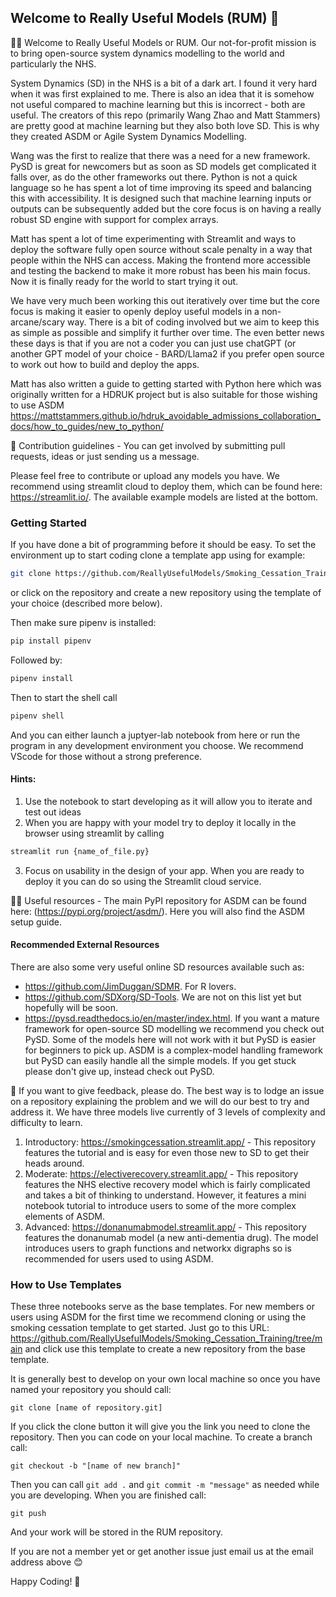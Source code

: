## Welcome to Really Useful Models (RUM) 👋

🙋‍♀️ Welcome to Really Useful Models or RUM. Our not-for-profit mission is to bring open-source system dynamics modelling to the world and particularly the NHS.<br />

System Dynamics (SD) in the NHS is a bit of a dark art. I found it very hard when it was first explained to me. There is also an idea that it is somehow not useful compared to machine learning but this is incorrect - both are useful. The creators of this repo (primarily Wang Zhao and Matt Stammers) are pretty good at machine learning but they also both love SD. This is why they created ASDM or Agile System Dynamics Modelling.

Wang was the first to realize that there was a need for a new framework. PySD is great for newcomers but as soon as SD models get complicated it falls over, as do the other frameworks out there. Python is not a quick language so he has spent a lot of time improving its speed and balancing this with accessibility. It is designed such that machine learning inputs or outputs can be subsequently added but the core focus is on having a really robust SD engine with support for complex arrays. 

Matt has spent a lot of time experimenting with Streamlit and ways to deploy the software fully open source without scale penalty in a way that people within the NHS can access. Making the frontend more accessible and testing the backend to make it more robust has been his main focus. Now it is finally ready for the world to start trying it out.

We have very much been working this out iteratively over time but the core focus is making it easier to openly deploy useful models in a non-arcane/scary way. There is a bit of coding involved but we aim to keep this as simple as possible and simplify it further over time. The even better news these days is that if you are not a coder you can just use chatGPT (or another GPT model of your choice - BARD/Llama2 if you prefer open source to work out how to build and deploy the apps. 

Matt has also written a guide to getting started with Python here which was originally written for a HDRUK project but is also suitable for those wishing to use ASDM https://mattstammers.github.io/hdruk_avoidable_admissions_collaboration_docs/how_to_guides/new_to_python/

🌈 Contribution guidelines - You can get involved by submitting pull requests, ideas or just sending us a message.<br />

Please feel free to contribute or upload any models you have. We recommend using streamlit cloud to deploy them, which can be found here: https://streamlit.io/. The available example models are listed at the bottom. 

### Getting Started

If you have done a bit of programming before it should be easy. To set the environment up to start coding clone a template app using for example:

```sh
git clone https://github.com/ReallyUsefulModels/Smoking_Cessation_Training.git
```

or click on the repository and create a new repository using the template of your choice (described more below).

Then make sure pipenv is installed:

```sh
pip install pipenv
```
Followed by:

```sh
pipenv install
```

Then to start the shell call
```sh
pipenv shell
```

And you can either launch a juptyer-lab notebook from here or run the program in any development environment you choose. We recommend VScode for those without a strong preference. 

#### Hints:
1. Use the notebook to start developing as it will allow you to iterate and test out ideas
2. When you are happy with your model try to deploy it locally in the browser using streamlit by calling

```python
streamlit run {name_of_file.py}
```

3. Focus on usability in the design of your app. When you are ready to deploy it you can do so using the Streamlit cloud service. 

👩‍💻 Useful resources - The main PyPI repository for ASDM can be found here: (https://pypi.org/project/asdm/). Here you will also find the ASDM setup guide.<br />

#### Recommended External Resources
There are also some very useful online SD resources available such as: 

- https://github.com/JimDuggan/SDMR. For R lovers.
- https://github.com/SDXorg/SD-Tools. We are not on this list yet but hopefully will be soon.
- https://pysd.readthedocs.io/en/master/index.html. If you want a mature framework for open-source SD modelling we recommend you check out PySD. Some of the models here will not work with it but PySD is easier for beginners to pick up. ASDM is a complex-model handling framework but PySD can easily handle all the simple models. If you get stuck please don't give up, instead check out PySD.

🧙 If you want to give feedback, please do. The best way is to lodge an issue on a repository explaining the problem and we will do our best to try and address it. We have three models live currently of 3 levels of complexity and difficulty to learn.

1. Introductory: https://smokingcessation.streamlit.app/ - This repository features the tutorial and is easy for even those new to SD to get their heads around.
2. Moderate: https://electiverecovery.streamlit.app/ - This repository features the NHS elective recovery model which is fairly complicated and takes a bit of thinking to understand. However, it features a mini notebook tutorial to introduce users to some of the more complex elements of ASDM.
3. Advanced: https://donanumabmodel.streamlit.app/ - This repository features the donanumab model (a new anti-dementia drug). The model introduces users to graph functions and networkx digraphs so is recommended for users used to using ASDM.

### How to Use Templates

These three notebooks serve as the base templates. For new members or users using ASDM for the first time we recommend cloning or using the smoking cessation template to get started. Just go to this URL: https://github.com/ReallyUsefulModels/Smoking_Cessation_Training/tree/main and click use this template to create a new repository from the base template.

It is generally best to develop on your own local machine so once you have named your repository you should call:

```git
git clone [name of repository.git]
```

If you click the clone button it will give you the link you need to clone the repository. Then you can code on your local machine. To create a branch call:

```git
git checkout -b "[name of new branch]"
```

Then you can call ```git add .``` and ```git commit -m "message"``` as needed while you are developing. When you are finished call:

```git
git push
```

And your work will be stored in the RUM repository. 

If you are not a member yet or get another issue just email us at the email address above 😊

Happy Coding! 🙌
